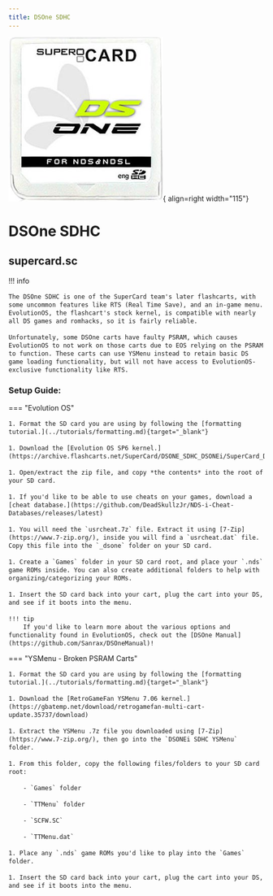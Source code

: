 ```yaml
---
title: DSOne SDHC
---
```


![DSOne SDHC](../images/dsone.png){ align=right width="115"}
# DSOne SDHC
## supercard.sc

!!! info
    
    The DSOne SDHC is one of the SuperCard team's later flashcarts, with some uncommon features like RTS (Real Time Save), and an in-game menu. EvolutionOS, the flashcart's stock kernel, is compatible with nearly all DS games and romhacks, so it is fairly reliable.

    Unfortunately, some DSOne carts have faulty PSRAM, which causes EvolutionOS to not work on those carts due to EOS relying on the PSRAM to function. These carts can use YSMenu instead to retain basic DS game loading functionality, but will not have access to EvolutionOS-exclusive functionality like RTS.

### Setup Guide:

=== "Evolution OS"

    1. Format the SD card you are using by following the [formatting tutorial.](../tutorials/formatting.md){target="_blank"}
    
    1. Download the [Evolution OS SP6 kernel.](https://archive.flashcarts.net/SuperCard/DSONE_SDHC_DSONEi/SuperCard_DSONE_SDHC_EOS_sp6_20121206.zip)
    
    1. Open/extract the zip file, and copy *the contents* into the root of your SD card.
    
    1. If you'd like to be able to use cheats on your games, download a [cheat database.](https://github.com/DeadSkullzJr/NDS-i-Cheat-Databases/releases/latest)
    
    1. You will need the `usrcheat.7z` file. Extract it using [7-Zip](https://www.7-zip.org/), inside you will find a `usrcheat.dat` file. Copy this file into the `_dsone` folder on your SD card.
    
    1. Create a `Games` folder in your SD card root, and place your `.nds` game ROMs inside. You can also create additional folders to help with organizing/categorizing your ROMs.
    
    1. Insert the SD card back into your cart, plug the cart into your DS, and see if it boots into the menu.

    !!! tip
        If you'd like to learn more about the various options and functionality found in EvolutionOS, check out the [DSOne Manual](https://github.com/Sanrax/DSOneManual)!

=== "YSMenu - Broken PSRAM Carts"
    
    1. Format the SD card you are using by following the [formatting tutorial.](../tutorials/formatting.md){target="_blank"}
    
    1. Download the [RetroGameFan YSMenu 7.06 kernel.](https://gbatemp.net/download/retrogamefan-multi-cart-update.35737/download)
    
    1. Extract the YSMenu .7z file you downloaded using [7-Zip](https://www.7-zip.org/), then go into the `DSONEi SDHC YSMenu` folder.
    
    1. From this folder, copy the following files/folders to your SD card root:
    
        - `Games` folder
    
        - `TTMenu` folder
    
        - `SCFW.SC`
    
        - `TTMenu.dat`
    
    1. Place any `.nds` game ROMs you'd like to play into the `Games` folder.
    
    1. Insert the SD card back into your cart, plug the cart into your DS, and see if it boots into the menu.